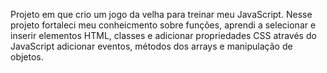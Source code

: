 Projeto em que crio um jogo da velha para treinar meu JavaScript.
Nesse projeto fortaleci meu conheicmento sobre funções, aprendi a selecionar e
inserir elementos HTML, classes e adicionar propriedades CSS através do JavaScript
adicionar eventos, métodos dos arrays e manipulação de objetos.
